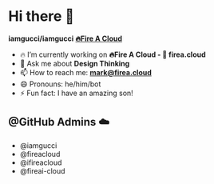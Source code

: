 # Hi there 👋

**iamgucci/iamgucci** **[🔥Fire A Cloud](https://www.firea.cloud)**

- 🔥 I’m currently working on **🔥Fire A Cloud - 💨 firea.cloud** 
- 💬 Ask me about **Design Thinking** 
- 📫 How to reach me: **mark@firea.cloud**
- 😄 Pronouns: he/him/bot 
- ⚡ Fun fact: I have an amazing son! 

## @GitHub Admins ☁️
- @iamgucci
- @fireacloud
- @ifireacloud
- @fireai-cloud 
